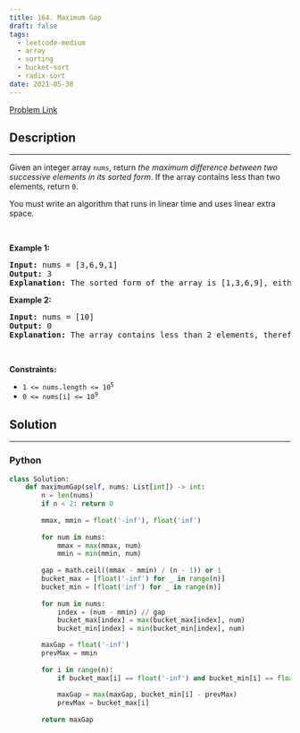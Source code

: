 ```yaml
---
title: 164. Maximum Gap
draft: false
tags: 
  - leetcode-medium
  - array
  - sorting
  - bucket-sort
  - radix-sort
date: 2021-05-30
---
```


[Problem Link](https://leetcode.com/problems/maximum-gap/)

## Description

---
<p>Given an integer array <code>nums</code>, return <em>the maximum difference between two successive elements in its sorted form</em>. If the array contains less than two elements, return <code>0</code>.</p>

<p>You must write an algorithm that runs in linear time and uses linear extra space.</p>

<p>&nbsp;</p>
<p><strong class="example">Example 1:</strong></p>

<pre>
<strong>Input:</strong> nums = [3,6,9,1]
<strong>Output:</strong> 3
<strong>Explanation:</strong> The sorted form of the array is [1,3,6,9], either (3,6) or (6,9) has the maximum difference 3.
</pre>

<p><strong class="example">Example 2:</strong></p>

<pre>
<strong>Input:</strong> nums = [10]
<strong>Output:</strong> 0
<strong>Explanation:</strong> The array contains less than 2 elements, therefore return 0.
</pre>

<p>&nbsp;</p>
<p><strong>Constraints:</strong></p>

<ul>
	<li><code>1 &lt;= nums.length &lt;= 10<sup>5</sup></code></li>
	<li><code>0 &lt;= nums[i] &lt;= 10<sup>9</sup></code></li>
</ul>


## Solution

---
### Python
``` py title='maximum-gap'
class Solution:
    def maximumGap(self, nums: List[int]) -> int:
        n = len(nums)
        if n < 2: return 0
        
        mmax, mmin = float('-inf'), float('inf')
        
        for num in nums:
            mmax = max(mmax, num)
            mmin = min(mmin, num)
        
        gap = math.ceil((mmax - mmin) / (n - 1)) or 1
        bucket_max = [float('-inf') for _ in range(n)]
        bucket_min = [float('inf') for _ in range(n)]
        
        for num in nums:
            index = (num - mmin) // gap
            bucket_max[index] = max(bucket_max[index], num)
            bucket_min[index] = min(bucket_min[index], num)

        maxGap = float('-inf')
        prevMax = mmin
        
        for i in range(n):
            if bucket_max[i] == float('-inf') and bucket_min[i] == float('inf'): continue
            
            maxGap = max(maxGap, bucket_min[i] - prevMax)
            prevMax = bucket_max[i]
        
        return maxGap
```

